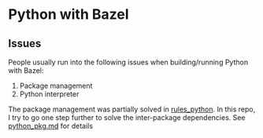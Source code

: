# Python with Bazel

## Issues

People usually run into the following issues when building/running Python with Bazel:
1. Package management
1. Python interpreter

The package management was partially solved in [rules_python](https://github.com/bazelbuild/rules_python).
In this repo, I try to go one step further to solve the inter-package dependencies. See
[python_pkg.md](python_pkg.md)
for details
